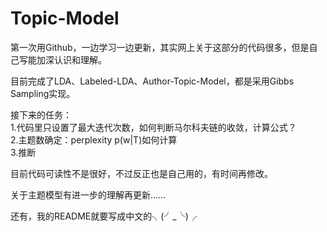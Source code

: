 # Topic-Model 
第一次用Github，一边学习一边更新，其实网上关于这部分的代码很多，但是自己写能加深认识和理解。

目前完成了LDA、Labeled-LDA、Author-Topic-Model，都是采用Gibbs Sampling实现。

接下来的任务：</br>
1.代码里只设置了最大迭代次数，如何判断马尔科夫链的收敛，计算公式？</br>
2.主题数确定：perplexity p(w|T)如何计算</br>
3.推断</br>

目前代码可读性不是很好，不过反正也是自己用的，有时间再修改。  

关于主题模型有进一步的理解再更新……  

还有，我的README就要写成中文的╮(╯_╰)╭
